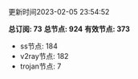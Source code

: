更新时间2023-02-05 23:54:52

**总订阅: 73**
**总节点: 924**
**有效节点: 373**
- ss节点: 184
- v2ray节点: 182
- trojan节点: 7
